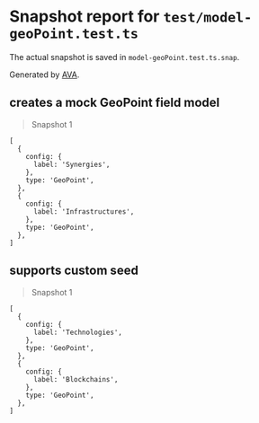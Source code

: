 # Snapshot report for `test/model-geoPoint.test.ts`

The actual snapshot is saved in `model-geoPoint.test.ts.snap`.

Generated by [AVA](https://avajs.dev).

## creates a mock GeoPoint field model

> Snapshot 1

    [
      {
        config: {
          label: 'Synergies',
        },
        type: 'GeoPoint',
      },
      {
        config: {
          label: 'Infrastructures',
        },
        type: 'GeoPoint',
      },
    ]

## supports custom seed

> Snapshot 1

    [
      {
        config: {
          label: 'Technologies',
        },
        type: 'GeoPoint',
      },
      {
        config: {
          label: 'Blockchains',
        },
        type: 'GeoPoint',
      },
    ]
